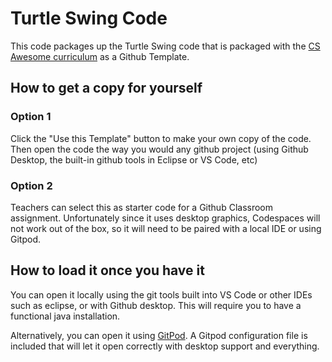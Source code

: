 # Turtle Swing Code

This code packages up the Turtle Swing code that is packaged with the [CS Awesome curriculum](https://www.csawesome.org) as a Github Template. 

## How to get a copy for yourself


### Option 1

Click the "Use this Template" button to make your own copy of the code. Then open the code the way you would any github project (using Github Desktop, the built-in github tools in Eclipse or VS Code, etc)

### Option 2

Teachers can select this as starter code for a Github Classroom assignment. Unfortunately since it uses desktop graphics, Codespaces will not work out of the box, so it will need to be paired with a local IDE or using Gitpod. 

## How to load it once you have it

You can open it locally using the git tools built into VS Code or other IDEs such as eclipse, or with Github desktop. This will require you to have a functional java installation.

Alternatively, you can open it using [GitPod](https://gitpod.io). A Gitpod configuration file is included that will let it open correctly with desktop support and everything.